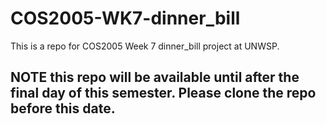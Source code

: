 # COS2005-WK7-dinner_bill
This is a repo for COS2005 Week 7 dinner_bill project at UNWSP.


## NOTE this repo will be available until after the final day of this semester. Please clone the repo before this date.

